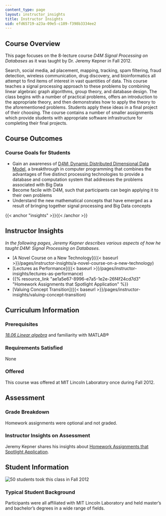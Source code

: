 ```yaml
---
content_type: page
layout: instructor_insights
title: Instructor Insights
uid: efd65719-a23a-09e5-c189-f398b3334ee2
---
```


Course Overview
---------------

This page focuses on the 8-lecture course _D4M Signal Processing on Databases_ as it was taught by Dr. Jeremy Kepner in Fall 2012.

Search, social media, ad placement, mapping, tracking, spam filtering, fraud detection, wireless communication, drug discovery, and bioinformatics all attempt to find items of interest in vast quantities of data. This course teaches a signal processing approach to these problems by combining linear algebraic graph algorithms, group theory, and database design. The class begins with a number of practical problems, offers an introduction to the appropriate theory, and then demonstrates how to apply the theory to the aforementioned problems. Students apply these ideas in a final project of their choosing. The course contains a number of smaller assignments which provide students with appropriate software infrastructure for completing their final projects.

Course Outcomes
---------------

### Course Goals for Students

*   Gain an awareness of [D4M: Dynamic Distributed Dimensional Data Model](http://www.mit.edu/~kepner/D4M/), a breakthrough in computer programming that combines the advantages of five distinct processing technologies to provide a database and computation system that addresses the problems associated with Big Data
*   Become facile with D4M, such that participants can begin applying it to their own problems
*   Understand the new mathematical concepts that have emerged as a result of bringing together signal processing and Big Data concepts

{{< anchor "insights" >}}{{< /anchor >}}

Instructor Insights
-------------------

_In the following pages, Jeremy Kepner describes various aspects of how he taught_ _D4M: Signal Processing on Databases._

*   [A Novel Course on a New Technology]({{< baseurl >}}/pages/instructor-insights/a-novel-course-on-a-new-technology)
*   [Lectures as Performance]({{< baseurl >}}/pages/instructor-insights/lectures-as-performance)
*   {{% resource_link "ae1a5e67-8996-e7a5-1e2e-26f4f24cd7d3" "Homework Assignments that Spotlight Application" %}}
*   [Valuing Concept Transition]({{< baseurl >}}/pages/instructor-insights/valuing-concept-transition)

Curriculum Information
----------------------

### Prerequisites

[_18.06 Linear algebra_](/courses/18-06sc-linear-algebra-fall-2011) and familiarity with MATLAB®

### Requirements Satisfied

None

### Offered

This course was offered at MIT Lincoln Laboratory once during Fall 2012.

Assessment
----------

### Grade Breakdown

Homework assignments were optional and not graded.

### Instructor Insights on Assessment

Jeremy Kepner shares his insights about [Homework Assignments that Spotlight Application](/courses/res-ll-005-d4m-signal-processing-on-databases-fall-2012/pages/instructor-insights/homework-assignments-that-spotlight-application).

Student Information
-------------------

![50 students took this class in Fall 2012](/courses/res-ll-005-d4m-signal-processing-on-databases-fall-2012/resources/50)

### Typical Student Background

Participants were all affiliated with MIT Lincoln Laboratory and held master’s and bachelor’s degrees in a wide range of fields.